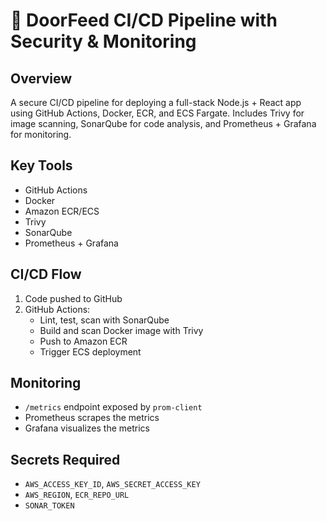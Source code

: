 
# 🚀 DoorFeed CI/CD Pipeline with Security & Monitoring

## Overview
A secure CI/CD pipeline for deploying a full-stack Node.js + React app using GitHub Actions, Docker, ECR, and ECS Fargate. Includes Trivy for image scanning, SonarQube for code analysis, and Prometheus + Grafana for monitoring.

## Key Tools
- GitHub Actions
- Docker
- Amazon ECR/ECS
- Trivy
- SonarQube
- Prometheus + Grafana

## CI/CD Flow
1. Code pushed to GitHub
2. GitHub Actions:
   - Lint, test, scan with SonarQube
   - Build and scan Docker image with Trivy
   - Push to Amazon ECR
   - Trigger ECS deployment

## Monitoring
- `/metrics` endpoint exposed by `prom-client`
- Prometheus scrapes the metrics
- Grafana visualizes the metrics

## Secrets Required
- `AWS_ACCESS_KEY_ID`, `AWS_SECRET_ACCESS_KEY`
- `AWS_REGION`, `ECR_REPO_URL`
- `SONAR_TOKEN`
